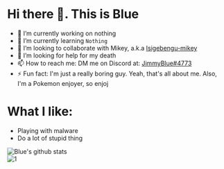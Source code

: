 # Hi there 👋. This is Blue

<!--
**Jimmy-Blue/Jimmy-Blue** is a ✨ _special_ ✨ repository because its `README.md` (this file) appears on your GitHub profile.
-->

- 🔭 I’m currently working on nothing
- 🌱 I’m currently learning `Nothing`
- 👯 I’m looking to collaborate with Mikey, a.k.a [Isigebengu-mikey](https://github.com/isigebengu-mikey)
- 🤔 I’m looking for help for my death
- 📫 How to reach me: DM me on Discord at: [JimmyBlue#4773](https://discord.com/channels/738937306224001157)
- ⚡ Fun fact: I'm just a really boring guy. Yeah, that's all about me. Also, I'm a Pokemon enjoyer, so enjoj

# What I like:
- Playing with malware
- Do a lot of stupid thing

![Blue's github stats](https://github-readme-stats.vercel.app/api?username=Jimmy-Blue&count_private=true&theme=dark&show_icons=true)\
![1](https://github-readme-stats.vercel.app/api/top-langs/?username=Jimmy-Blue&count_private=true&theme=dark)
